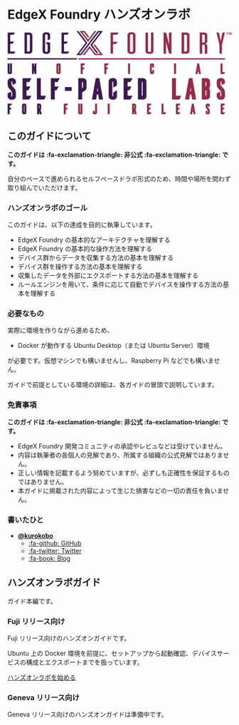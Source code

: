 # EdgeX Foundry ハンズオンラボ

![ロゴ](img/index-logo.png)


## このガイドについて

**このガイドは :fa-exclamation-triangle: 非公式 :fa-exclamation-triangle: です。**

自分のペースで進められるセルフペースドラボ形式のため、時間や場所を問わず取り組んでいただけます。


### ハンズオンラボのゴール

このガイドは、以下の達成を目的に執筆しています。

* EdgeX Foundry の基本的なアーキテクチャを理解する
* EdgeX Foundry の基本的な操作方法を理解する
* デバイス群からデータを収集する方法の基本を理解する
* デバイス群を操作する方法の基本を理解する
* 収集したデータを外部にエクスポートする方法の基本を理解する
* ルールエンジンを用いて、条件に応じて自動でデバイスを操作する方法の基本を理解する


### 必要なもの

実際に環境を作りながら進めるため、

* Docker が動作する Ubuntu Desktop（または Ubuntu Server）環境

が必要です。仮想マシンでも構いませんし、Raspberry Pi などでも構いません。

ガイドで前提としている環境の詳細は、各ガイドの冒頭で説明しています。


### 免責事項

**このガイドは :fa-exclamation-triangle: 非公式 :fa-exclamation-triangle: です。**

* EdgeX Foundry 開発コミュニティの承認やレビュなどは受けていません。
* 内容は執筆者の各個人の見解であり、所属する組織の公式見解ではありません。
* 正しい情報を記載するよう努めていますが、必ずしも正確性を保証するものではありません。
* 本ガイドに掲載された内容によって生じた損害などの一切の責任を負いません。


### 書いたひと

* [**@kurokobo**](https://github.com/kurokobo)
    * [:fa-github: GitHub](https://github.com/kurokobo)
    * [:fa-twitter: Twitter](https://twitter.com/kurokobo)
    * [:fa-book: Blog](https://blog.kurokobo.com/)


## ハンズオンラボガイド

ガイド本編です。


### Fuji リリース向け

Fuji リリース向けのハンズオンガイドです。

Ubuntu 上の Docker 環境を前提に、セットアップから起動確認、デバイスサービスの構成とエクスポートまでを扱っています。

[ハンズオンラボを始める](fuji/index.md)


### Geneva リリース向け

Geneva リリース向けのハンズオンガイドは準備中です。
